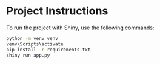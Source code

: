 # Project Instructions

To run the project with Shiny, use the following commands:

```sh
python -m venv venv
venv\Scripts\activate
pip install -r requirements.txt
shiny run app.py
```